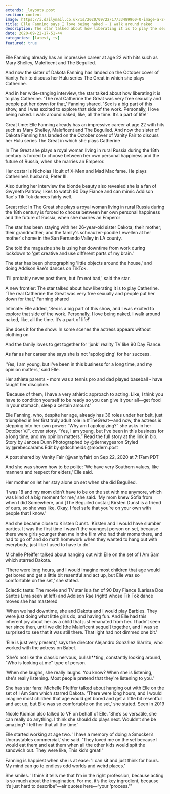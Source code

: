 ```yaml
---
extends: _layouts.post
section: content
image: https://i.dailymail.co.uk/1s/2020/09/22/17/33489960-0-image-a-24_1600792421337.jpg 
title: Elle Fanning says I love being naked - I walk around naked 
description: The star talked about how liberating it is to play the sexually free Catherine. The real Catherine the Great was very free sexually and people put her down for that, Fanning shared. 
date: 2020-09-22-17-51-44 
categories: [latest, tv] 
featured: true 
--- 
```

Elle Fanning already has an impressive career at age 22 with hits such as Mary Shelley, Maleficent and The Beguiled.

And now the sister of Dakota Fanning has landed on the October cover of Vanity Fair to discuss her Hulu series The Great in which she plays Catherine.

And in her wide-ranging interview, the star talked about how liberating it is to play Catherine. 'The real Catherine the Great was very free sexually and people put her down for that,' Fanning shared. 'Sex is a big part of this show, and I was excited to explore that side of the work. Personally, I love being naked. I walk around naked, like, all the time. It’s a part of life!'

Great time: Elle Fanning already has an impressive career at age 22 with hits such as Mary Shelley, Maleficent and The Beguiled. And now the sister of Dakota Fanning has landed on the October cover of Vanity Fair to discuss her Hulu series The Great in which she plays Catherine

In The Great she plays a royal woman living in rural Russia during the 18th century is forced to choose between her own personal happiness and the future of Russia, when she marries an Emperor.

Her costar is Nicholas Hoult of X-Men and Mad Max fame. He plays Catherine’s husband, Peter III.

Also during her interview the blonde beauty also revealed she is a fan of Gwyneth Paltrow, likes to watch 90 Day Fiance and can mimic Addison Rae's Tik Tok dances fairly well.

Great role: In The Great she plays a royal woman living in rural Russia during the 18th century is forced to choose between her own personal happiness and the future of Russia, when she marries an Emperor

The star has been staying with her 26-year-old sister Dakota; their mother; their grandmother; and the family's schnauzer-poodle Lewellen at her mother's home in the San Fernando Valley in LA county. 

She told the magazine she is using her downtime from work during lockdown to 'get creative and use different parts of my brain.'

The star has been photographing 'little objects around the house,' and doing Addison Rae's dances on TikTok.

'I'll probably never post them, but I'm not bad,' said the star. 

A new frontier: The star talked about how liberating it is to play Catherine. 'The real Catherine the Great was very free sexually and people put her down for that,' Fanning shared

Intimate: Elle added, 'Sex is a big part of this show, and I was excited to explore that side of the work. Personally, I love being naked. I walk around naked, like, all the time. It’s a part of life!'

She does it for the show: In some scenes the actress appears without clothing on

And the family loves to get together for 'junk' reality TV like 90 Day Fiance.

As far as her career she says she is not 'apologizing' for her success.

'Yes, I am young, but I've been in this business for a long time, and my opinion matters,' said Elle.

Her athlete parents - mom was a tennis pro and dad played baseball - have taught her discipline.

'Because of them, I have a very athletic approach to acting. Like, I think you have to condition yourself to be ready so you can give it your all—get food in your stomach, sleep a certain amount.'

 Elle Fanning, who, despite her age, already has 36 roles under her belt, just triumphed in her first truly adult role in #TheGreat—and now, the actress is stepping into her own power: “Why am I apologizing?” she asks in her October V.F. cover story. “Yes, I am young, but I’ve been in this business for a long time, and my opinion matters.” Read the full story at the link in bio. Story by Jancee Dunn Photographed by @tierneygearon Styled by @rebeccarams Edit by @dschneids @modern.post

A post shared by  Vanity Fair (@vanityfair) on Sep 22, 2020 at 7:17am PDT

And she was shown how to be polite: 'We have very Southern values, like manners and respect for elders,' Elle said. 

Her mother on let her stay alone on set when she did Beguiled.

'I was 18 and my mom didn’t have to be on the set with me anymore, which was kind of a big moment for me,' she said. 'My mom knew Sofia from when I did Somewhere, and [The Beguiled costar] Kirsten Dunst is a friend of ours, so she was like, Okay, I feel safe that you’re on your own with people that I know.' 

And she became close to Kirsten Dunst. 'Kirsten and I would have slumber parties. It was the first time I wasn’t the youngest person on set, because there were girls younger than me in the film who had their moms there, and had to go off and do math homework when they wanted to hang out with everybody, just like I used to have to do.'

Michelle Pfeiffer talked about hanging out with Elle on the set of I Am Sam which starred Dakota. 

'There were long hours, and I would imagine most children that age would get bored and get a little bit resentful and act up, but Elle was so comfortable on the set,' she stated. 

Eclectic taste: The movie and TV star is a fan of 90 Day Fiance (Larissa Dos Santos Lima seen at left) and Addison Rae (right) whose Tik Tok dance moves she has mastered

'When we had downtime, she and Dakota and I would play Barbies. They were just doing what little girls do, and having fun. And Elle had this inherent joy about her as a child that just emanated from her. I hadn’t seen her since then, until we did [the Maleficent sequel] together, and I was so surprised to see that it was still there. That light had not dimmed one bit.'

'Elle is just very present,' says the director Alejandro González Iñárritu, who worked with the actress on Babel.

'She's not like the classic nervous, bullsh**ting, constantly looking around, "Who is looking at me" type of person.

'When she laughs, she really laughs. You know? When she is listening, she's really listening. Most people pretend that they're listening to you.' 

She has star fans: Michelle Pfeiffer talked about hanging out with Elle on the set of I Am Sam which starred Dakota. 'There were long hours, and I would imagine most children that age would get bored and get a little bit resentful and act up, but Elle was so comfortable on the set,' she stated. Seen in 2019

Nicole Kidman also talked to VF on behalf of Elle. 'She’s so versatile, she can really do anything. I think she should do plays next. Wouldn’t she be amazing? I tell her that all the time.' 

Elle started working at age two. 'I have a memory of doing a Smucker’s Uncrustables commercial,' she said. 'They loved me on the set because I would eat them and eat them when all the other kids would spit the sandwich out. They were like, This kid’s great!'

Fanning is happiest when she is at ease: 'I can sit and just think for hours. My mind can go to endless odd worlds and weird places.'

She smiles. 'I think it tells me that I’m in the right profession, because acting is so much about the imagination. For me, it’s the key ingredient, because it’s just hard to describe”—air quotes here—“your ‘process."'

